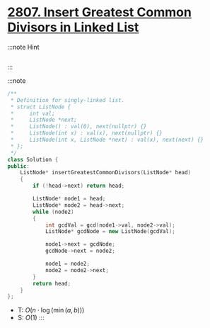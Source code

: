 # [2807. Insert Greatest Common Divisors in Linked List](https://leetcode.com/problems/insert-greatest-common-divisors-in-linked-list/description)

:::note Hint
```cpp

```
:::

:::note
```cpp
/**
 * Definition for singly-linked list.
 * struct ListNode {
 *     int val;
 *     ListNode *next;
 *     ListNode() : val(0), next(nullptr) {}
 *     ListNode(int x) : val(x), next(nullptr) {}
 *     ListNode(int x, ListNode *next) : val(x), next(next) {}
 * };
 */
class Solution {
public:
    ListNode* insertGreatestCommonDivisors(ListNode* head)
    {
        if (!head->next) return head;

        ListNode* node1 = head;
        ListNode* node2 = head->next;
        while (node2)
        {
            int gcdVal = gcd(node1->val, node2->val);
            ListNode* gcdNode = new ListNode(gcdVal);

            node1->next = gcdNode;
            gcdNode->next = node2;

            node1 = node2;
            node2 = node2->next;
        }
        return head;
    }
};
```
- T: $O(n \cdot \log(\min(a, b)))$
- S: $O(1)$
:::
